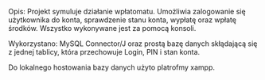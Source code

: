 Opis: Projekt symuluje działanie wpłatomatu. Umożliwia zalogowanie się użytkownika do konta, sprawdzenie stanu konta, wypłatę oraz wpłatę środków. Wszystko wykonywane jest za pomocą konsoli. 


Wykorzystano: MySQL Connector/J oraz prostą bazę danych skłądającą się z jednej tablicy, która przechowuje Login, PIN i stan konta. 

Do lokalnego hostowania bazy danych użyto platrofmy xampp. 